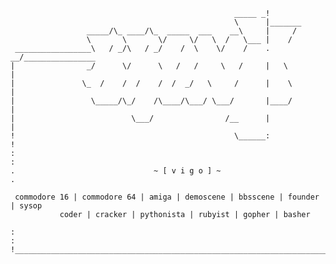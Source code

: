     
                                                      _____ _!
                                                      \      |_______ 
                     _____/\_ ____/\_  _____  ___    __\     |     /
                     \       \       \/     \/   \  /   \___ |    / 
     _________________\   / _/\   / _/    /  \    \/    /    . __/________________  
    |                _/      \/      \   /   /     \   /     |   \                | 
    |               \_  /    /  /    /  /  _/   \     /      |    \               | 
    |                 \_____/\_/    /\____/\___/ \___/       |____/               | 
    |                          \___/                /__      |                    | 
    !                                                 \______:                    ! 
    :                                                                             : 
    .                               ~ [ v i g o ] ~                               . 
    
     commodore 16 | commodore 64 | amiga | demoscene | bbsscene | founder | sysop
               coder | cracker | pythonista | rubyist | gopher | basher          
                                                                                
    :                                                                             :
    !_____________________________________________________________________________!
    
    
